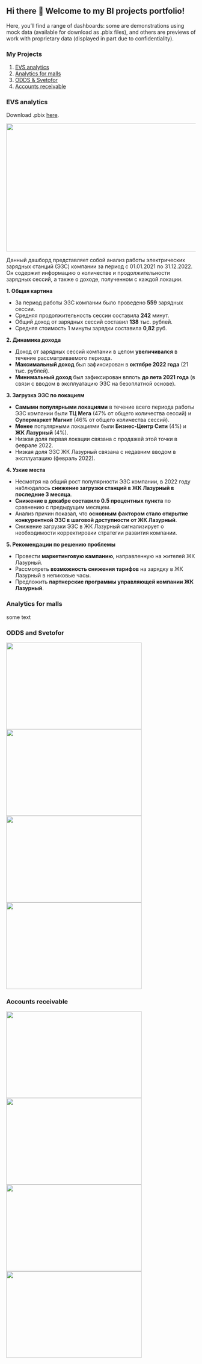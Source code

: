 ## Hi there 👋 Welcome to my BI projects portfolio!

Here, you’ll find a range of dashboards: some are demonstrations using mock data (available for download as .pbix files), and others are previews of work with proprietary data (displayed in part due to confidentiality).

### My Projects
1. [EVS analytics](#evs-analytics)
2. [Analytics for malls](#analytics-for-malls)
3. [ODDS & Svetofor](#odds-and-svetofor)
4. [Accounts receivable](#accounts-receivable)

### EVS analytics
Download .pbix [here](https://github.com/chulpanvl00/portfolio/blob/main/dashboards/EVS_dashboard.pbix).

<img src="https://github.com/chulpanvl00/PowerBI-dashboards/assets/69518110/65f24140-77e6-4253-bea7-b67ae31fe056" width="600" height="340" >

Данный дашборд представляет собой анализ работы электрических зарядных станций (ЭЗС) компании за период с 01.01.2021 по 31.12.2022. Он содержит информацию о количестве и продолжительности зарядных сессий, а также о доходе, полученном с каждой локации.

**1. Общая картина**
* За период работы ЭЗС компании было проведено **559** зарядных сессии.
* Средняя продолжительность сессии составила **242** минут.
* Общий доход от зарядных сессий составил **138** тыс. рублей.
* Средняя стоимость 1 минуты зарядки составила **0,82** руб.

**2. Динамика дохода**
* Доход от зарядных сессий компании в целом **увеличивался** в течение рассматриваемого периода.
* **Максимальный доход** был зафиксирован в **октябре 2022 года** (21 тыс. рублей).
* **Минимальный доход** был зафиксирован вплоть **до лета 2021 года** (в связи с вводом в эксплуатацию ЭЗС на безоплатной основе).

**3. Загрузка ЭЗС по локациям**
* **Самыми популярными локациями** в течение всего периода работы ЭЗС компании были **ТЦ Мега** (47% от общего количества сессий) и **Супермаркет Магнит** (46% от общего количества сессий).
* **Менее** популярными локациями были **Бизнес-Центр Сити** (4%) и **ЖК Лазурный** (4%). 
* Низкая доля первая локации связана с продажей этой точки в феврале 2022. 
* Низкая доля ЭЗС ЖК Лазурный связана с недавним вводом в эксплуатацию (февраль 2022).

**4. Узкие места**
* Несмотря на общий рост популярности ЭЗС компании, в 2022 году наблюдалось **снижение загрузки станций в ЖК Лазурный в последние 3 месяца**.
* **Снижение в декабре составило 0.5 процентных пункта** по сравнению с предыдущим месяцем.
* Анализ причин показал, что **основным фактором стало открытие конкурентной ЭЗС в шаговой доступности от ЖК Лазурный**.
* Снижение загрузки ЭЗС в ЖК Лазурный сигнализирует о необходимости корректировки стратегии развития компании.

**5. Рекомендации по решению проблемы**
* Провести **маркетинговую кампанию**, направленную на жителей ЖК Лазурный.
* Рассмотреть **возможность снижения тарифов** на зарядку в ЖК Лазурный в непиковые часы.
* Предложить **партнерские программы управляющей компании ЖК Лазурный**.

### Analytics for malls
some text

### ODDS and Svetofor
<img src="https://github.com/chulpanvl00/chulpanvl00/assets/69518110/21a2d69e-c325-4b35-8a62-8f270b60e2f1" width="360" height="230" > <img src="https://github.com/chulpanvl00/chulpanvl00/assets/69518110/c060e665-5e6f-4183-af77-002f9667945d" width="360" height="230" > 
<img src="https://github.com/chulpanvl00/chulpanvl00/assets/69518110/f52336a6-fbc5-4a56-9d87-75c3d6b96826" width="360" height="230" > <img src="https://github.com/chulpanvl00/chulpanvl00/assets/69518110/cc2385a0-1405-42fa-a2b1-5b0f3686018d" width="360" height="230" > 

### Accounts receivable
<img src="https://github.com/chulpanvl00/chulpanvl00/assets/69518110/d4d0b921-effd-4ad4-82f5-0c1ece22df6c" width="360" height="230" > <img src="https://github.com/chulpanvl00/chulpanvl00/assets/69518110/7ba09967-503e-4599-abc8-4f0d82ec6055" width="360" height="230" >
<img src="https://github.com/chulpanvl00/chulpanvl00/assets/69518110/31d2dd73-7b1b-4d95-acff-4aa39414d21c" width="360" height="230" > <img src="https://github.com/chulpanvl00/chulpanvl00/assets/69518110/aad8359e-70ba-4e1f-8c16-d31b10f548de" width="360" height="230" >

<!--
**chulpanvl00/chulpanvl00** is a ✨ _special_ ✨ repository because its `README.md` (this file) appears on your GitHub profile.

Here are some ideas to get you started:

- 🔭 I’m currently working on ...
- 🌱 I’m currently learning ...
- 👯 I’m looking to collaborate on ...
- 🤔 I’m looking for help with ...
- 💬 Ask me about ...
- 📫 How to reach me: ...
- 😄 Pronouns: ...
- ⚡ Fun fact: ...
-->

